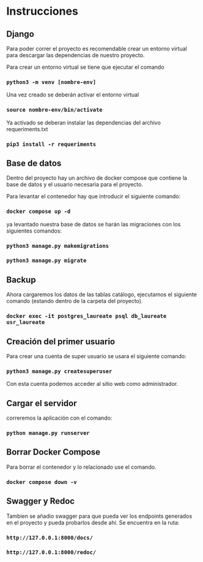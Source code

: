 # Instrucciones


## Django

Para poder correr el proyecto es recomendable crear un entorno virtual para descargar las dependencias de nuestro proyecto.

Para crear un entorno virtual se tiene que ejecutar el comando 

### `python3 -m venv [nombre-env]`

Una vez creado se deberán activar el entorno virtual
### `source nombre-env/bin/activate`

Ya activado se deberan instalar las dependencias del archivo requeriments.txt
### `pip3 install -r requeriments`

## Base de datos

Dentro del proyecto hay un archivo de docker compose que contiene la base de datos y el usuario necesaria para el proyecto.

Para levantar el contenedor hay que introducir el siguiente comando:

### `docker compose up -d`

ya levantado nuestra base de datos se harán las migraciones con los siguientes comandos: 

### `python3 manage.py makemigrations`
### `python3 manage.py migrate`


## Backup

Ahora cargaremos los datos de las tablas catálogo, ejecutamos el siguiente comando (estando dentro de la carpeta del proyecto).

### `docker exec -it postgres_laureate psql db_laureate usr_laureate`

## Creación del primer usuario

Para crear una cuenta de super usuario se usara el siguiente comando:
### `python3 manage.py createsuperuser`

Con esta cuenta podemos acceder al sitio web como administrador.

## Cargar el servidor

correremos la aplicación con el comando:

### `python manage.py runserver`

## Borrar Docker Compose

Para borrar el contenedor y lo relacionado use el comando.

### `docker compose down -v`

## Swagger y Redoc

Tambien se añadio swagger para que pueda ver los endpoints generados en el proyecto y pueda probarlos desde ahi. Se encuentra en la ruta: 

### `http://127.0.0.1:8000/docs/`
### `http://127.0.0.1:8000/redoc/`
